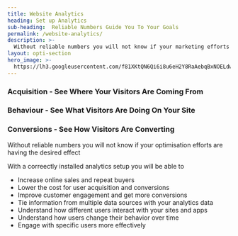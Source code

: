 ```yaml
---
title: Website Analytics
heading: Set up Analytics
sub-heading:  Reliable Numbers Guide You To Your Goals
permalink: /website-analytics/
description: >-
  Without reliable numbers you will not know if your marketing efforts are having the desired effect
layout: opti-section
hero_image: >-
  https://lh3.googleusercontent.com/f81XKtQN6Qi6i8u6eH2Y8RaAebqBxNOELdwRmq1B7LWbT4SNnGPUXtKJDP-Ktrk7ORoUCon6zpIMThfYLz0=w1200-h500-c-rj-e30#.jpg
---
```

### Acquisition - See Where Your Visitors Are Coming From

### Behaviour -  See What Visitors Are Doing On Your Site

### Conversions - See How Visitors Are Converting

Without reliable numbers you will not know if your optimisation efforts are having the desired effect

With a correectly installed analytics setup you will be able to
- Increase online sales and repeat buyers
- Lower the cost for user acquisition and conversions
- Improve customer engagement and get more conversions
- Tie information from multiple data sources with your analytics data
- Understand how different users interact with your sites and apps
- Understand how users change their behavior over time
- Engage with specific users more effectively